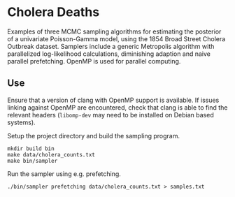 # Cholera Deaths

Examples of three MCMC sampling algorithms for estimating the posterior of a
univariate Poisson-Gamma model, using the 1854 Broad Street Cholera Outbreak
dataset. Samplers include a generic Metropolis algorithm with parallelized
log-likelihood calculations, diminishing adaption and naive parallel
prefetching. OpenMP is used for parallel computing.


## Use

Ensure that a version of clang with OpenMP support is available. If issues
linking against OpenMP are encountered, check that clang is able to find the
relevant headers (`libomp-dev` may need to be installed on Debian based
systems).

Setup the project directory and build the sampling program.

```
mkdir build bin
make data/cholera_counts.txt
make bin/sampler
```

Run the sampler using e.g. prefetching.

```
./bin/sampler prefetching data/cholera_counts.txt > samples.txt
```
